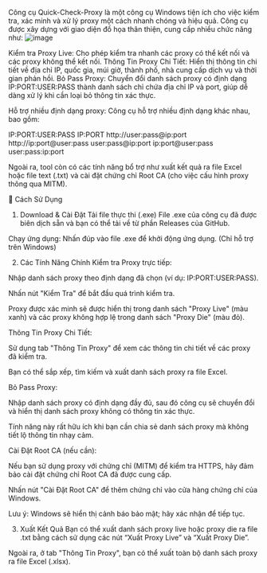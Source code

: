 Công cụ Quick-Check-Proxy là một công cụ Windows tiện ích cho việc kiểm tra, xác minh và xử lý proxy một cách nhanh chóng và hiệu quả. Công cụ được xây dựng với giao diện đồ họa thân thiện, cung cấp nhiều chức năng như:
![image](https://github.com/user-attachments/assets/66913e71-03ed-45ec-bf5a-4595a0c706de)

Kiểm tra Proxy Live: Cho phép kiểm tra nhanh các proxy có thể kết nối và các proxy không thể kết nối.
Thông Tin Proxy Chi Tiết: Hiển thị thông tin chi tiết về địa chỉ IP, quốc gia, múi giờ, thành phố, nhà cung cấp dịch vụ và thời gian phản hồi.
Bỏ Pass Proxy: Chuyển đổi danh sách proxy có định dạng IP:PORT:USER:PASS thành danh sách chỉ chứa địa chỉ IP và port, giúp dễ dàng xử lý khi cần loại bỏ thông tin xác thực.

Hỗ trợ nhiều định dạng proxy: Công cụ hỗ trợ nhiều định dạng khác nhau, bao gồm:

IP:PORT:USER:PASS
IP:PORT
http://user:pass@ip:port
http://ip:port@user:pass
user:pass@ip:port
ip:port@user:pass
user:pass:ip:port

Ngoài ra, tool còn có các tính năng bổ trợ như xuất kết quả ra file Excel hoặc file text (.txt) và cài đặt chứng chỉ Root CA (cho việc cấu hình proxy thông qua MITM).

🔧 Cách Sử Dụng
1. Download & Cài Đặt
Tải file thực thi (.exe)
File .exe của công cụ đã được biên dịch sẵn và bạn có thể tải về từ phần Releases của GitHub.

Chạy ứng dụng:
Nhấn đúp vào file .exe để khởi động ứng dụng. (Chỉ hỗ trợ trên Windows)

2. Các Tính Năng Chính
Kiểm tra Proxy trực tiếp:

Nhập danh sách proxy theo định dạng đã chọn (ví dụ: IP:PORT:USER:PASS).

Nhấn nút "Kiểm Tra" để bắt đầu quá trình kiểm tra.

Proxy được xác minh sẽ được hiển thị trong danh sách "Proxy Live" (màu xanh) và các proxy không hợp lệ trong danh sách "Proxy Die" (màu đỏ).

Thông Tin Proxy Chi Tiết:

Sử dụng tab "Thông Tin Proxy" để xem các thông tin chi tiết về các proxy đã kiểm tra.

Bạn có thể sắp xếp, tìm kiếm và xuất danh sách proxy ra file Excel.

Bỏ Pass Proxy:

Nhập danh sách proxy có định dạng đầy đủ, sau đó công cụ sẽ chuyển đổi và hiển thị danh sách proxy không có thông tin xác thực.

Tính năng này rất hữu ích khi bạn cần chia sẻ danh sách proxy mà không tiết lộ thông tin nhạy cảm.

Cài Đặt Root CA (nếu cần):

Nếu bạn sử dụng proxy với chứng chỉ (MITM) để kiểm tra HTTPS, hãy đảm bảo cài đặt chứng chỉ Root CA đã được cung cấp.

Nhấn nút "Cài Đặt Root CA" để thêm chứng chỉ vào cửa hàng chứng chỉ của Windows.

Lưu ý: Windows sẽ hiển thị cảnh báo bảo mật; hãy xác nhận để tiếp tục.

3. Xuất Kết Quả
Bạn có thể xuất danh sách proxy live hoặc proxy die ra file .txt bằng cách sử dụng các nút “Xuất Proxy Live” và “Xuất Proxy Die”.

Ngoài ra, ở tab "Thông Tin Proxy", bạn có thể xuất toàn bộ danh sách proxy ra file Excel (.xlsx).
